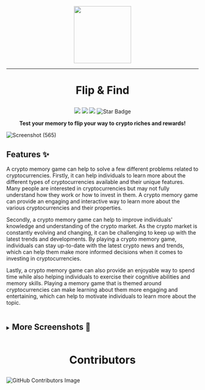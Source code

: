 <p align=center>
<image src = "./public/img/logoFlip.png" width = 150 >
</p>

---

# <p align=center> Flip & Find </p>
<p align="center">
<img src=https://badges.frapsoft.com/os/v2/open-source.svg?v"/>
<img src="https://img.shields.io/github/stars/thathoichoigirl/Flip-and-Find"/>
<img src="https://img.shields.io/github/forks/thathoichoigirl/Flip-and-Find"/>
<img src="https://img.shields.io/static/v1?label=%F0%9F%8C%9F&message=If%20Useful&style=style=flat&color=BC4E99" alt="Star Badge"/>
</p>

<p align=center> <strong>
Test your memory to flip your way to crypto riches and rewards!
</strong>
</p>

![Screenshot (565)](https://user-images.githubusercontent.com/91699007/227594739-df15afd6-b7bb-4bbb-82ee-e0a2c3b042bb.png)

## Features ✨
A crypto memory game can help to solve a few different problems related to cryptocurrencies. Firstly, it can help individuals to learn more about the different types of cryptocurrencies available and their unique features. Many people are interested in cryptocurrencies but may not fully understand how they work or how to invest in them. A crypto memory game can provide an engaging and interactive way to learn more about the various cryptocurrencies and their properties.

Secondly, a crypto memory game can help to improve individuals' knowledge and understanding of the crypto market. As the crypto market is constantly evolving and changing, it can be challenging to keep up with the latest trends and developments. By playing a crypto memory game, individuals can stay up-to-date with the latest crypto news and trends, which can help them make more informed decisions when it comes to investing in cryptocurrencies.

Lastly, a crypto memory game can also provide an enjoyable way to spend time while also helping individuals to exercise their cognitive abilities and memory skills. Playing a memory game that is themed around cryptocurrencies can make learning about them more engaging and entertaining, which can help to motivate individuals to learn more about the topic.


<details>
  <summary>
  <ruby><p></ruby>
  


## More Screenshots 🤩

 </p>
  </summary>

![Screenshot (561)](https://user-images.githubusercontent.com/91699007/227594971-3fbf897d-b72d-4d75-8462-ad250c90239a.png)
![Screenshot (563)](https://user-images.githubusercontent.com/91699007/227594756-e22765d2-64d8-4ce6-b037-c405c9c94748.png)
![Screenshot (564)](https://user-images.githubusercontent.com/91699007/227594759-c1d4a25d-6bae-49c1-9a5d-ded924fbfe9c.png)
![Screenshot (562)](https://user-images.githubusercontent.com/91699007/227594754-47fef34e-b678-4194-81c3-0fcd8e068869.png)
</details>

# <p align="center">Contributors

![GitHub Contributors Image](https://contrib.rocks/image?repo=thathoichoigirl/Flip-and-Find)




